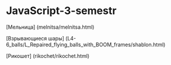 # JavaScript-3-semestr

[Мельница] (melnitsa/melnitsa.html) 

[Взрывающиеся шары] (L4-6_balls/L_Repaired_flying_balls_with_BOOM_frames/shablon.html) 

[Рикошет] (rikochet/rikochet.html)
